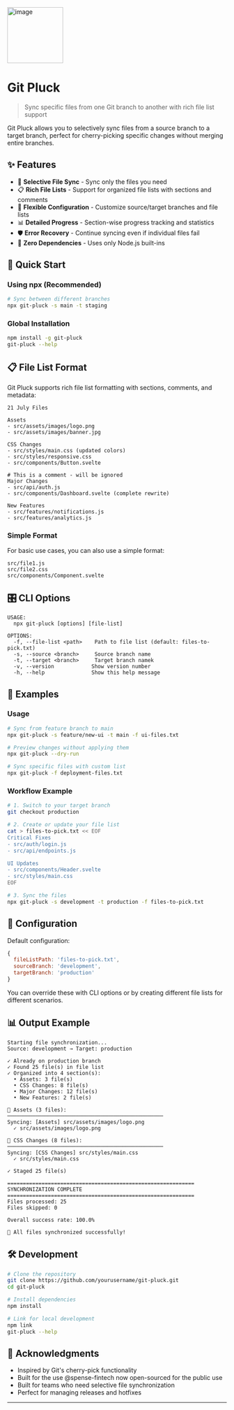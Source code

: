 <img width="128" height="128" alt="image" src="https://github.com/user-attachments/assets/40928cdd-6ed6-424b-b823-56cf5cb67581" />

# Git Pluck


> Sync specific files from one Git branch to another with rich file list support

Git Pluck allows you to selectively sync files from a source branch to a target branch, perfect for cherry-picking specific changes without merging entire branches.

## ✨ Features

- 🎯 **Selective File Sync** - Sync only the files you need
- 📋 **Rich File Lists** - Support for organized file lists with sections and comments
- 🔧 **Flexible Configuration** - Customize source/target branches and file lists
- 📊 **Detailed Progress** - Section-wise progress tracking and statistics
- 🛡️ **Error Recovery** - Continue syncing even if individual files fail
- 🚀 **Zero Dependencies** - Uses only Node.js built-ins

## 🚀 Quick Start

### Using npx (Recommended)
```bash
# Sync between different branches
npx git-pluck -s main -t staging
```

### Global Installation
```bash
npm install -g git-pluck
git-pluck --help
```

## 📋 File List Format

Git Pluck supports rich file list formatting with sections, comments, and metadata:

```
21 July Files

Assets 
- src/assets/images/logo.png
- src/assets/images/banner.jpg

CSS Changes
- src/styles/main.css (updated colors)
- src/styles/responsive.css
- src/components/Button.svelte

# This is a comment - will be ignored
Major Changes
- src/api/auth.js
- src/components/Dashboard.svelte (complete rewrite)

New Features
- src/features/notifications.js
- src/features/analytics.js
```

### Simple Format
For basic use cases, you can also use a simple format:
```
src/file1.js
src/file2.css
src/components/Component.svelte
```

## 🎛️ CLI Options

```
USAGE:
  npx git-pluck [options] [file-list]

OPTIONS:
  -f, --file-list <path>    Path to file list (default: files-to-pick.txt)
  -s, --source <branch>     Source branch name 
  -t, --target <branch>     Target branch namek 
  -v, --version            Show version number
  -h, --help               Show this help message
```

## 📝 Examples

### Usage
```bash
# Sync from feature branch to main
npx git-pluck -s feature/new-ui -t main -f ui-files.txt

# Preview changes without applying them
npx git-pluck --dry-run

# Sync specific files with custom list
npx git-pluck -f deployment-files.txt
```

### Workflow Example
```bash
# 1. Switch to your target branch
git checkout production

# 2. Create or update your file list
cat > files-to-pick.txt << EOF
Critical Fixes
- src/auth/login.js
- src/api/endpoints.js

UI Updates  
- src/components/Header.svelte
- src/styles/main.css
EOF

# 3. Sync the files
npx git-pluck -s development -t production -f files-to-pick.txt
```

## 🔧 Configuration

Default configuration:
```javascript
{
  fileListPath: 'files-to-pick.txt',
  sourceBranch: 'development',
  targetBranch: 'production'
}
```

You can override these with CLI options or by creating different file lists for different scenarios.

## 📊 Output Example

```
Starting file synchronization...
Source: development → Target: production

✓ Already on production branch
✓ Found 25 file(s) in file list
✓ Organized into 4 section(s):
  • Assets: 3 file(s)
  • CSS Changes: 8 file(s)
  • Major Changes: 12 file(s)
  • New Features: 2 file(s)

📁 Assets (3 files):
──────────────────────────────────────────────────
Syncing: [Assets] src/assets/images/logo.png
  ✓ src/assets/images/logo.png

📁 CSS Changes (8 files):
──────────────────────────────────────────────────
Syncing: [CSS Changes] src/styles/main.css
  ✓ src/styles/main.css

✓ Staged 25 file(s)

============================================================
SYNCHRONIZATION COMPLETE
============================================================
Files processed: 25
Files skipped: 0

Overall success rate: 100.0%

🎉 All files synchronized successfully!
```

## 🛠️ Development

```bash
# Clone the repository
git clone https://github.com/yourusername/git-pluck.git
cd git-pluck

# Install dependencies
npm install

# Link for local development
npm link
git-pluck --help
```

## 🙏 Acknowledgments

- Inspired by Git's cherry-pick functionality
- Built for the use @spense-fintech now open-sourced for the public use 
- Built for teams who need selective file synchronization
- Perfect for managing releases and hotfixes

---

